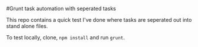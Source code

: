 #Grunt task automation with seperated tasks

This repo contains a quick test I've done where tasks are seperated out into stand
alone files.

To test locally, clone, `npm install`  and run `grunt`.
